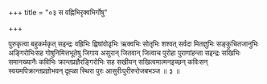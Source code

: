 +++
title = "०३ स वह्निभिरृक्वभिर्गोषु"

+++

पुरुकृत्वा बहुकर्मकृत् सइन्द्रः वह्रिभिः ह्विषांवोढृभिः ऋक्वभिः सोतृभिः शश्वत् सर्वदा मितज्ञुभिः सङ्कुचितजानुभिः अङ्गिरोभिःसह गोषुनिमित्तभूतेषु जिगाय असुरान् जितवान् जित्वाच पुरोहा पुराणांहन्ता सइन्द्रः सखिभिः समानख्यानैः कविभिः क्रान्तप्रज्ञैरङ्गिरोभिः सह सखीयन् सखित्वमात्मनइच्छन् कविःसन् स्वयमपिक्रान्तप्रज्ञोभवन् दृह्ळा स्थिरा पुरः आसुरीःपुरीरुरोजबभञ्ज ॥ ३ ॥